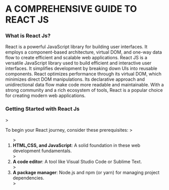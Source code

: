 <h1>A COMPREHENSIVE GUIDE TO REACT JS</h1>
<h3> What is React Js?</h3>
<p> React is a powerful JavaScript library for building user interfaces. It employs a component-based architecture, virtual DOM, and one-way data flow to create efficient and scalable web applications. React JS is a versatile JavaScript library used to build efficient and interactive user interfaces. It simplifies development by breaking down UIs into reusable components. React optimizes performance through its virtual DOM, which minimizes direct DOM manipulations. Its declarative approach and unidirectional data flow make code more readable and maintainable. With a strong community and a rich ecosystem of tools, React is a popular choice for creating modern web applications.</p>
<h3>Getting Started with React Js</h3>
><p>To begin your React journey, consider these prerequisites:
><ol>
><li><strong>HTML,CSS, and JavaScript</strong>: A solid foundation in these web development fundamentals.</li>
><li><strong>A code editor</strong>: A tool like Visual Studio Code or Sublime Text.</li>
><li><strong>A package manager</strong>: Node.js and npm (or yarn) for managing project dependencies.</li>
></ol><p>




